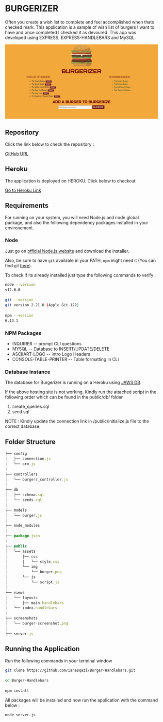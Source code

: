 # **BURGERIZER**

Often you create a wish list to complete and feel accomplished when thats checked mark. This application is a sample of wish list of burgers I want to have and once completed I checked it as devoured. This app was developed using EXPRESS, EXPRESS-HANDLEBARS and MySQL.

![LOGO](/screenshots/burger_screenshot.png)

## Repository 

Click the link below to check the repository :

[GitHub URL](https://github.com/ianasqazi/Burger-Handlebars)

## Heroku

The application is deployed on HEROKU. Click below to checkout 

[Go to Heroku Link](https://burgerizer.herokuapp.com/)

## Requirements

For running on your system, you will need Node.js and node global package, and also the following dependency packages installed in your environement.  

### Node

 Just go on [official Node.js website](https://nodejs.org/) and download the installer.

Also, be sure to have `git` available in your PATH, `npm` might need it (You can find git [here](https://git-scm.com/)).  

To check if its already installed just type the following commands to verify :

```bash
node --version
v12.6.0

git --version
git version 2.21.0 (Apple Git-122)

npm --version
6.13.1
```

### NPM Packages

- INQUIRER -- prompt CLI questions 
- MYSQL -- Database to INSERT/UPDATE/DELETE 
- ASCIIART-LOGO -- Intro Logo Headers
- CONSOLE-TABLE-PRINTER -- Table formatting in CLI

### Database Instance

The database for Burgerizer is running on a Heroku using [JAWS DB](https://www.jawsdb.com/). 

If the above hosting site is not working. Kindly run the attached script in the following order which can be found in the public/db/ folder

1. create_queries.sql
2. seed.sql

NOTE : Kindly update the connection link in /public/initialize.js file to the correct database.

## Folder Structure

```javascript
├── config
│   ├── connection.js
│   └── orm.js
│ 
├── controllers
│   └── burgers_controller.js
│
├── db
│   ├── schema.sql
│   └── seeds.sql
│
├── models
│   └── burger.js
│ 
├── node_modules
│ 
├── package.json
│
├── public
│   └── assets
│       ├── css
│       │   └── style.css
│       └── img
│           └── burger.png
│       └── js
│           └── script.js
│
└── views
│   └── layouts
│       ├── main.handlebars
│   └── index.handlebars
│   
├── screenshots
│   └── burger-screenshot.png
│
├── server.js
```



## Running the Application

Run the following commands in your terminal window 

```bash
git clone https://github.com/ianasqazi/Burger-Handlebars.git

cd Burger-Handlebars

npm install
```

All packages will be installed and now run the application with the command below : 

```bash
node server.js
```
